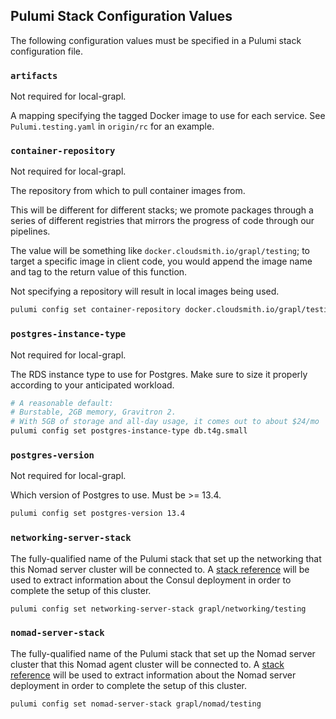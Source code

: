 ## Pulumi Stack Configuration Values

The following configuration values must be specified in a Pulumi stack
configuration file.

### `artifacts`

Not required for local-grapl.

A mapping specifying the tagged Docker image to use for each service. See
`Pulumi.testing.yaml` in `origin/rc` for an example.

### `container-repository`

Not required for local-grapl.

The repository from which to pull container images from.

This will be different for different stacks; we promote packages through a
series of different registries that mirrors the progress of code through our
pipelines.

The value will be something like `docker.cloudsmith.io/grapl/testing`; to target
a specific image in client code, you would append the image name and tag to the
return value of this function.

Not specifying a repository will result in local images being used.

```sh
pulumi config set container-repository docker.cloudsmith.io/grapl/testing
```

### `postgres-instance-type`

Not required for local-grapl.

The RDS instance type to use for Postgres. Make sure to size it properly
according to your anticipated workload.

```sh
# A reasonable default:
# Burstable, 2GB memory, Gravitron 2.
# With 5GB of storage and all-day usage, it comes out to about $24/mo
pulumi config set postgres-instance-type db.t4g.small
```

### `postgres-version`

Not required for local-grapl.

Which version of Postgres to use. Must be >= 13.4.

```sh
pulumi config set postgres-version 13.4
```

### `networking-server-stack`

The fully-qualified name of the Pulumi stack that set up the networking that
this Nomad server cluster will be connected to. A
[stack reference](https://www.pulumi.com/docs/intro/concepts/stack/#stackreferences)
will be used to extract information about the Consul deployment in order to
complete the setup of this cluster.

```sh
pulumi config set networking-server-stack grapl/networking/testing
```

### `nomad-server-stack`

The fully-qualified name of the Pulumi stack that set up the Nomad server
cluster that this Nomad agent cluster will be connected to. A
[stack reference](https://www.pulumi.com/docs/intro/concepts/stack/#stackreferences)
will be used to extract information about the Nomad server deployment in order
to complete the setup of this cluster.

```sh
pulumi config set nomad-server-stack grapl/nomad/testing
```
